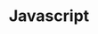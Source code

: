 ---
layout: layouts/home.njk
title: Javascript
templateClass: tmpl-home
eleventyNavigation:
  key: Javascript
  order: 4
  parentType: dummy
---